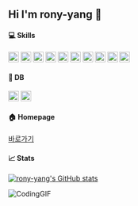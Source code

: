 
## Hi I'm rony-yang 👋


#### 💻 Skills

<img src="https://img.shields.io/badge/HTML5-E34F26?style=flat-square&logo=html5&logoColor=white" style="width: 1.5em; height: 1.5em;"/>  <img src="https://img.shields.io/badge/CSS3-1572B6?style=flat-square&logo=css3&logoColor=white" style="width: 1.5em; height: 1.5em;"/>  <img src="https://img.shields.io/badge/Bootstrapap-7952B3?style=flat-square&logo=bootstrap&logoColor=white" style="width: 1.5em; height: 1.5em;"/>  <img src="https://img.shields.io/badge/java-007396?style=flat-square&logo=java&logoColor=white" style="width: 1.5em; height: 1.5em;"/>  <img src="https://img.shields.io/badge/JavaScript-F7DF1E?style=flat-square&logo=javascript&logoColor=black" style="width: 1.5em; height: 1.5em;"/>  <img src="https://img.shields.io/badge/jQuery-0769AD?style=flat-square&logo=jQuery&logoColor=white" style="width: 1.5em; height: 1.5em;"/>  <img src="https://img.shields.io/badge/JSON-000000?style=flat-square&logo=json&logoColor=white" style="width: 1.5em; height: 1.5em;"/>  <img src="https://img.shields.io/badge/Node.js-339933?style=flat-square&logo=Node.js&logoColor=white" style="width: 1.5em; height: 1.5em;"/>  <img src="https://img.shields.io/badge/Apache Tomcat-F8DC75?style=flat-square&logo=apachetomcat&logoColor=black" style="width: 1.5em; height: 1.5em;"/>  <img src="https://img.shields.io/badge/GitHub-181717?style=flat-square&logo=GitHub&logoColor=white" style="width: 1.5em; height: 1.5em;"/>



#### 💾 DB

<img src="https://img.shields.io/badge/MySQL-4479A1?style=flat-square&logo=MySQL&logoColor=white" style="width: 1.5em; height: 1.5em;"/>  <img src="https://img.shields.io/badge/ORACLE-F80000?style=flat-square&logo=oracle&logoColor=white" style="width: 1.5em; height: 1.5em;"/>



#### 🏠 Homepage

<a href="https://rony-yang.github.io/index.html">바로가기</a>



#### 📈 Stats


[![rony-yang's GitHub stats](https://github-readme-stats.vercel.app/api?username=rony-yang&theme=dracula&rank_icon=deafult)](https://github.com/rony-yang/github-readme-stats)


![CodingGIF](https://github.com/rony-yang/rony-yang/assets/116271236/e89737b6-e291-4b7b-8d49-a1cfee924ab4)





